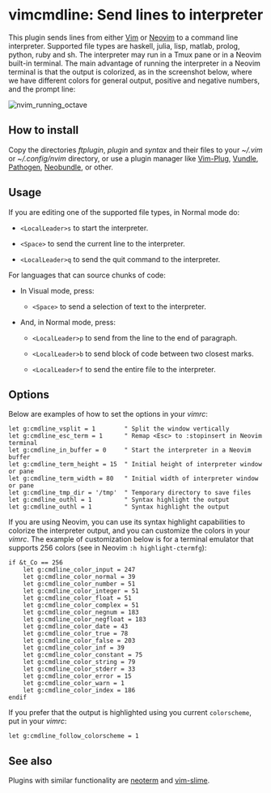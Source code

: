 # vimcmdline: Send lines to interpreter

This plugin sends lines from either [Vim] or [Neovim] to a command line
interpreter. Supported file types are haskell, julia, lisp, matlab, prolog,
python, ruby and sh. The interpreter may run in a Tmux pane or in a Neovim
built-in terminal. The main advantage of running the interpreter in a Neovim
terminal is that the output is colorized, as in the screenshot below, where we
have different colors for general output, positive and negative numbers, and
the prompt line:

![nvim_running_octave](https://cloud.githubusercontent.com/assets/891655/7090493/5fba2426-df71-11e4-8eb8-f17668d9361a.png)

## How to install

Copy the directories *ftplugin*, *plugin* and *syntax* and their files to your
*~/.vim* or *~/.config/nvim* directory, or use a plugin manager like
[Vim-Plug], [Vundle], [Pathogen], [Neobundle], or other.

## Usage

If you are editing one of the supported file types, in Normal mode do:

  - `<LocalLeader>s` to start the interpreter.

  - `<Space>` to send the current line to the interpreter.

  - `<LocalLeader>q` to send the quit command to the interpreter.

For languages that can source chunks of code:

  - In Visual mode, press:

    - `<Space>` to send a selection of text to the interpreter.

  - And, in Normal mode, press:

    - `<LocalLeader>p` to send from the line to the end of paragraph.

    - `<LocalLeader>b` to send block of code between two closest marks.

    - `<LocalLeader>f` to send the entire file to the interpreter.

## Options

Below are examples of how to set the options in your *vimrc*:

```vim
let g:cmdline_vsplit = 1        " Split the window vertically
let g:cmdline_esc_term = 1      " Remap <Esc> to :stopinsert in Neovim terminal
let g:cmdline_in_buffer = 0     " Start the interpreter in a Neovim buffer
let g:cmdline_term_height = 15  " Initial height of interpreter window or pane
let g:cmdline_term_width = 80   " Initial width of interpreter window or pane
let g:cmdline_tmp_dir = '/tmp'  " Temporary directory to save files
let g:cmdline_outhl = 1         " Syntax highlight the output
let g:cmdline_outhl = 1         " Syntax highlight the output
```

If you are using Neovim, you can use its syntax highlight capabilities to
colorize the interpreter output, and you can customize the colors in your
*vimrc*. The example of customization below is for a terminal emulator that
supports 256 colors (see in Neovim `:h highlight-ctermfg`):

```vim
if &t_Co == 256
    let g:cmdline_color_input = 247
    let g:cmdline_color_normal = 39
    let g:cmdline_color_number = 51
    let g:cmdline_color_integer = 51
    let g:cmdline_color_float = 51
    let g:cmdline_color_complex = 51
    let g:cmdline_color_negnum = 183
    let g:cmdline_color_negfloat = 183
    let g:cmdline_color_date = 43
    let g:cmdline_color_true = 78
    let g:cmdline_color_false = 203
    let g:cmdline_color_inf = 39
    let g:cmdline_color_constant = 75
    let g:cmdline_color_string = 79
    let g:cmdline_color_stderr = 33
    let g:cmdline_color_error = 15
    let g:cmdline_color_warn = 1
    let g:cmdline_color_index = 186
endif
```

If you prefer that the output is highlighted using you current `colorscheme`,
put in your *vimrc*:

```vim
let g:cmdline_follow_colorscheme = 1
```

## See also

Plugins with similar functionality are [neoterm] and [vim-slime].

[neoterm]: https://github.com/kassio/neoterm
[Vim]: http://www.vim.org
[Neovim]: https://github.com/neovim/neovim
[Vundle]: https://github.com/gmarik/Vundle.vim
[Pathogen]: https://github.com/tpope/vim-pathogen
[Vim-Plug]: https://github.com/junegunn/vim-plug
[Neobundle]: https://github.com/Shougo/neobundle.vim
[vim-slime]: https://github.com/jpalardy/vim-slime
